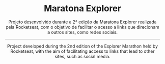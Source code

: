 <h1 align="center">Maratona Explorer</h1>
<p align="center">Projeto desenvolvido durante a 2ª edição da Maratona Explorer realizada pela Rocketseat, com o objetivo de facilitar o acesso a links que direcionam a
outros sites, como redes sociais.</p>

------------------------------------------

<p align="center">Project developed during the 2nd edition of the Explorer Marathon held by Rocketseat, with the aim of facilitating access to links that lead to other 
sites, such as social media.</p>
